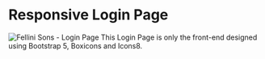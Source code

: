 # Responsive Login Page
![Fellini Sons - Login Page](https://user-images.githubusercontent.com/75372553/145542662-0be1b01c-0d8b-4845-89bc-80f7ca00f45c.png)
This Login Page is only the front-end designed using Bootstrap 5, Boxicons and Icons8.

